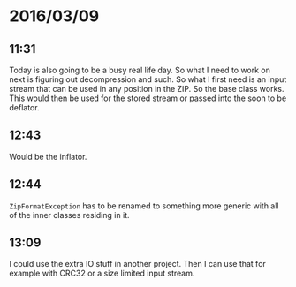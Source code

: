 # 2016/03/09

## 11:31

Today is also going to be a busy real life day. So what I need to work on next
is figuring out decompression and such. So what I first need is an input stream
that can be used in any position in the ZIP. So the base class works. This
would then be used for the stored stream or passed into the soon to be
deflator.

## 12:43

Would be the inflator.

## 12:44

`ZipFormatException` has to be renamed to something more generic with all of
the inner classes residing in it.

## 13:09

I could use the extra IO stuff in another project. Then I can use that for
example with CRC32 or a size limited input stream.

